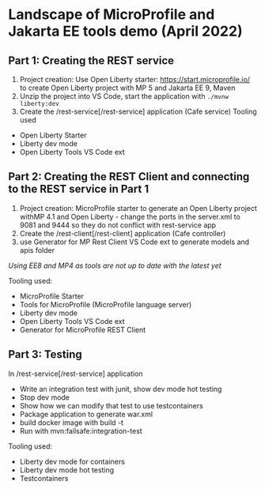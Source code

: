 # Landscape of MicroProfile and Jakarta EE tools demo (April 2022)

## Part 1: Creating the REST service 
1. Project creation: Use Open Liberty starter: https://start.microprofile.io/ to create Open Liberty project with MP 5 and Jakarta EE 9, Maven
2. Unzip the project into VS Code, start the application with `./mvnw liberty:dev`
3. Create the /rest-service[/rest-service] application (Cafe service)
Tooling used
- Open Liberty Starter
- Liberty dev mode
- Open Liberty Tools VS Code ext

## Part 2: Creating the REST Client and connecting to the REST service in Part 1
1. Project creation: MicroProfile starter to generate an Open Liberty project withMP 4.1 and Open Liberty - change the ports in the server.xml to 9081 and 9444 so they do not conflict with rest-service app
2. Create the /rest-client[/rest-client] application (Cafe controller) 
3. use Generator for MP Rest Client VS Code ext to generate models and apis folder

*Using EE8 and MP4 as tools are not up to date with the latest yet*

Tooling used:
- MicroProfile Starter
- Tools for MicroProfile (MicroProfile language server)
- Liberty dev mode
- Open Liberty Tools VS Code ext
- Generator for MicroProfile REST Client

## Part 3: Testing
 In /rest-service[/rest-service] application 
- Write an integration test with junit, show dev mode hot testing
- Stop dev mode
- Show how we can modify that test to use testcontainers
 - Package application to generate war.xml
 - build docker image with build -t 
 - Run with mvn:failsafe:integration-test

Tooling used:
- Liberty dev mode for containers
- Liberty dev mode hot testing
- Testcontainers
